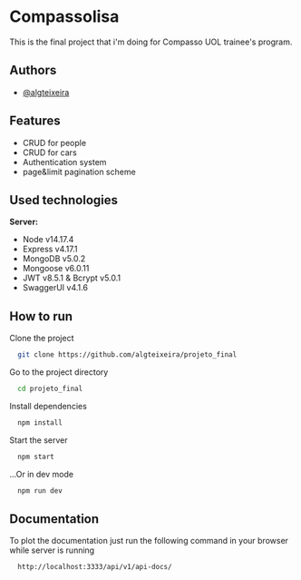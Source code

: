 
# Compassolisa 

This is the final project that i'm doing for Compasso UOL trainee's program.



## Authors

- [@algteixeira](https://www.github.com/algteixeira)


## Features

- CRUD for people
- CRUD for cars
- Authentication system
- page&limit pagination scheme


## Used technologies

**Server:** 
- Node v14.17.4
- Express v4.17.1
- MongoDB v5.0.2
- Mongoose v6.0.11
- JWT v8.5.1 & Bcrypt v5.0.1
- SwaggerUI v4.1.6


## How to run

Clone the project

```bash
  git clone https://github.com/algteixeira/projeto_final
```

Go to the project directory

```bash
  cd projeto_final
```

Install dependencies

```bash
  npm install
```

Start the server

```bash
  npm start
```

...Or in dev mode

```bash
  npm run dev
```


## Documentation

To plot the documentation just run the following command in your browser while server is running

```bash
  http://localhost:3333/api/v1/api-docs/
```
    